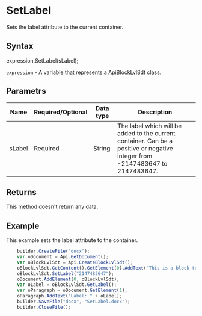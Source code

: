 # SetLabel

Sets the label attribute to the current container.

## Syntax

expression.SetLabel(sLabel);

`expression` - A variable that represents a [ApiBlockLvlSdt](../ApiBlockLvlSdt.md) class.

## Parametrs

| **Name** | **Required/Optional** | **Data type** | **Description** |
| ------------- | ------------- | ------------- | ------------- |
| sLabel | Required | String | The label which will be added to the current container. Can be a positive or negative integer from -2147483647 to 2147483647. |

## Returns

This method doesn't return any data.

## Example

This example sets the label attribute to the container.

```javascript
	builder.CreateFile("docx");
	var oDocument = Api.GetDocument();
	var oBlockLvlSdt = Api.CreateBlockLvlSdt();
	oBlockLvlSdt.GetContent().GetElement(0).AddText("This is a block text content control with a label set to it.");
	oBlockLvlSdt.SetLabel("2147483647");
	oDocument.AddElement(0, oBlockLvlSdt);
	var oLabel = oBlockLvlSdt.GetLabel();
	var oParagraph = oDocument.GetElement(1);
	oParagraph.AddText("Label: " + oLabel);
	builder.SaveFile("docx", "SetLabel.docx");
	builder.CloseFile();
```